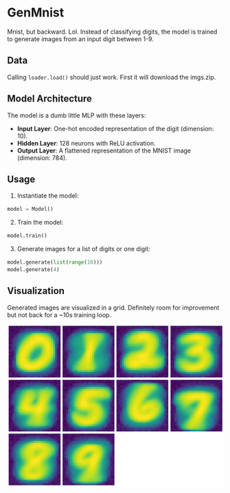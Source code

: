 # GenMnist

Mnist, but backward. Lol. Instead of classifying digits, the model is trained to generate images from an input digit between 1-9.

## Data

Calling `loader.load()` should just work. First it will download the imgs.zip.

## Model Architecture

The model is a dumb little MLP with these layers:
- **Input Layer**: One-hot encoded representation of the digit (dimension: 10).
- **Hidden Layer**: 128 neurons with ReLU activation.
- **Output Layer**: A flattened representation of the MNIST image (dimension: 784).

## Usage

1. Instantiate the model:
```python
model = Model()
```

2. Train the model:
```python
model.train()
```

3. Generate images for a list of digits or one digit:
```python
model.generate(list(range(10)))
model.generate(4)
```

## Visualization

Generated images are visualized in a grid. Definitely room for improvement but not back for a ~10s training loop.

![Alt text](./assets/output.png)